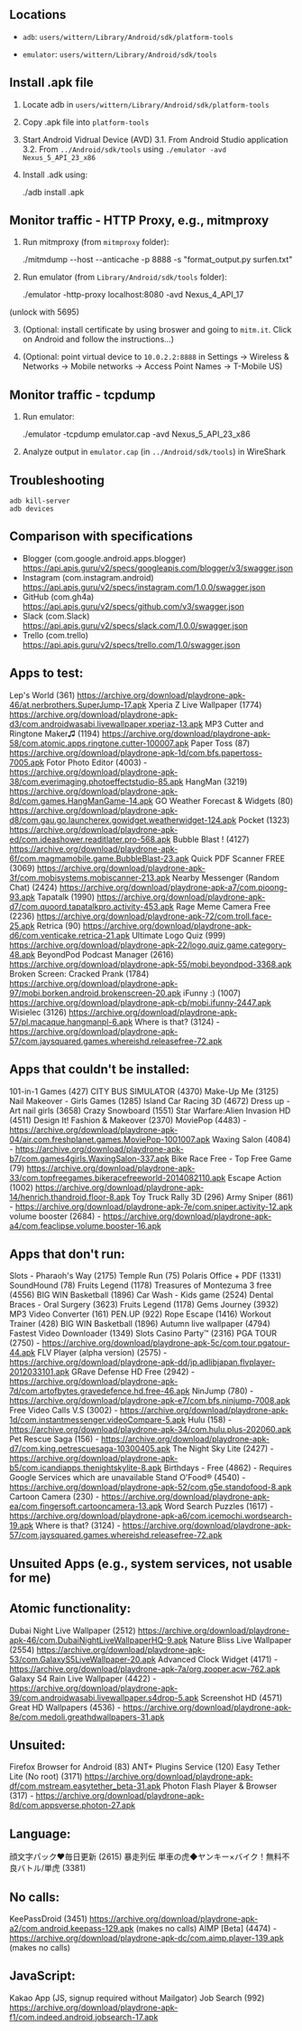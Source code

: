 ## Locations

* `adb`: `users/wittern/Library/Android/sdk/platform-tools`

* `emulator`: `users/wittern/Library/Android/sdk/tools`


## Install .apk file

1. Locate adb in `users/wittern/Library/Android/sdk/platform-tools`

2. Copy <name>.apk file into `platform-tools`

3. Start Android Vidrual Device (AVD) 
  3.1. From Android Studio application
  3.2. From `../Android/sdk/tools` using `./emulator -avd Nexus_5_API_23_x86`

4. Install .adk using:

    ./adb install <name>.apk


## Monitor traffic - HTTP Proxy, e.g., mitmproxy

1. Run mitmproxy (from `mitmproxy` folder):

    ./mitmdump --host --anticache -p 8888 -s "format_output.py surfen.txt"

2. Run emulator (from `Library/Android/sdk/tools` folder):

    ./emulator -http-proxy localhost:8080 -avd Nexus_4_API_17 

  (unlock with 5695)

3. (Optional: install certificate by using broswer and going to `mitm.it`. Click on Android and follow the instructions...)

4. (Optional: point virtual device to `10.0.2.2:8888` in Settings -> Wireless & Networks -> Mobile networks -> Access Point Names -> T-Mobile US)


## Monitor traffic - tcpdump

1. Run emulator:

    ./emulator -tcpdump emulator.cap -avd Nexus_5_API_23_x86

2. Analyze output in `emulator.cap` (in `../Android/sdk/tools`) in WireShark


## Troubleshooting

    adb kill-server
    adb devices


## Comparison with specifications

- Blogger (com.google.android.apps.blogger) https://api.apis.guru/v2/specs/googleapis.com/blogger/v3/swagger.json
- Instagram (com.instagram.android) https://api.apis.guru/v2/specs/instagram.com/1.0.0/swagger.json
- GitHub (com.gh4a) https://api.apis.guru/v2/specs/github.com/v3/swagger.json
- Slack (com.Slack) https://api.apis.guru/v2/specs/slack.com/1.0.0/swagger.json
- Trello (com.trello) https://api.apis.guru/v2/specs/trello.com/1.0/swagger.json


## Apps to test:
Lep's World (361) https://archive.org/download/playdrone-apk-46/at.nerbrothers.SuperJump-17.apk
Xperia Z Live Wallpaper (1774) https://archive.org/download/playdrone-apk-d3/com.androidwasabi.livewallpaper.xperiaz-13.apk
MP3 Cutter and Ringtone Maker♫ (1194) https://archive.org/download/playdrone-apk-58/com.atomic.apps.ringtone.cutter-100007.apk
Paper Toss (87) https://archive.org/download/playdrone-apk-1d/com.bfs.papertoss-7005.apk
Fotor Photo Editor (4003) - https://archive.org/download/playdrone-apk-38/com.everimaging.photoeffectstudio-85.apk
HangMan (3219) https://archive.org/download/playdrone-apk-8d/com.games.HangManGame-14.apk
GO Weather Forecast & Widgets (80) https://archive.org/download/playdrone-apk-d8/com.gau.go.launcherex.gowidget.weatherwidget-124.apk
Pocket (1323) https://archive.org/download/playdrone-apk-ed/com.ideashower.readitlater.pro-568.apk
Bubble Blast ! (4127) https://archive.org/download/playdrone-apk-6f/com.magmamobile.game.BubbleBlast-23.apk
Quick PDF Scanner FREE (3069) https://archive.org/download/playdrone-apk-3f/com.mobisystems.mobiscanner-213.apk
Nearby Messenger (Random Chat) (2424) https://archive.org/download/playdrone-apk-a7/com.pioong-93.apk
Tapatalk (1990) https://archive.org/download/playdrone-apk-d7/com.quoord.tapatalkpro.activity-453.apk
Rage Meme Camera Free (2236) https://archive.org/download/playdrone-apk-72/com.troll.face-25.apk
Retrica (90) https://archive.org/download/playdrone-apk-d6/com.venticake.retrica-21.apk
Ultimate Logo Quiz (999) https://archive.org/download/playdrone-apk-22/logo.quiz.game.category-48.apk
BeyondPod Podcast Manager (2616) https://archive.org/download/playdrone-apk-55/mobi.beyondpod-3368.apk
Broken Screen: Cracked Prank (1784) https://archive.org/download/playdrone-apk-97/mobi.borken.android.brokenscreen-20.apk
iFunny :) (1007) https://archive.org/download/playdrone-apk-cb/mobi.ifunny-2447.apk
Wisielec (3126) https://archive.org/download/playdrone-apk-57/pl.macaque.hangmanpl-6.apk
Where is that? (3124) - https://archive.org/download/playdrone-apk-57/com.jaysquared.games.whereishd.releasefree-72.apk


## Apps that couldn't be installed:
101-in-1 Games (427)
CITY BUS SIMULATOR (4370)
Make-Up Me (3125)
Nail Makeover - Girls Games (1285)
Island Car Racing 3D (4672)
Dress up -Art nail girls (3658)
Crazy Snowboard (1551)
Star Warfare:Alien Invasion HD (4511)
Design It! Fashion & Makeover (2370)
MoviePop (4483) - https://archive.org/download/playdrone-apk-04/air.com.freshplanet.games.MoviePop-1001007.apk
Waxing Salon (4084) - https://archive.org/download/playdrone-apk-b7/com.games4girls.WaxingSalon-337.apk
Bike Race Free - Top Free Game (79) https://archive.org/download/playdrone-apk-33/com.topfreegames.bikeracefreeworld-2014082110.apk
Escape Action (1002) https://archive.org/download/playdrone-apk-14/henrich.thandroid.floor-8.apk
Toy Truck Rally 3D (296)
Army Sniper (861) - https://archive.org/download/playdrone-apk-7e/com.sniper.activity-12.apk
volume booster (2684) - https://archive.org/download/playdrone-apk-a4/com.feaclipse.volume.booster-16.apk


## Apps that don't run:
Slots - Pharaoh's Way (2175)
Temple Run (75)
Polaris Office + PDF (1331)
SoundHound (78)
Fruits Legend (1178)
Treasures of Montezuma 3 free (4556)
BIG WIN Basketball (1896)
Car Wash - Kids game (2524)
Dental Braces - Oral Surgery (3623)
Fruits Legend (1178)
Gems Journey (3932)
MP3 Video Converter (161)
PEN.UP (922)
Rope Escape (1416)
Workout Trainer (428)
BIG WIN Basketball (1896)
Autumn live wallpaper (4794)
Fastest Video Downloader (1349)
Slots Casino Party™ (2316)
PGA TOUR (2750) - https://archive.org/download/playdrone-apk-5c/com.tour.pgatour-44.apk
FLV Player (alpha version) (2575) - https://archive.org/download/playdrone-apk-dd/jp.adlibjapan.flvplayer-2012033101.apk
GRave Defense HD Free (2942) - https://archive.org/download/playdrone-apk-7d/com.artofbytes.gravedefence.hd.free-46.apk
NinJump (780) - https://archive.org/download/playdrone-apk-e7/com.bfs.ninjump-7008.apk
Free Video Calls V.S (3002) - https://archive.org/download/playdrone-apk-1d/com.instantmessenger.videoCompare-5.apk
Hulu (158) - https://archive.org/download/playdrone-apk-34/com.hulu.plus-202060.apk
Pet Rescue Saga (156) - https://archive.org/download/playdrone-apk-d7/com.king.petrescuesaga-10300405.apk
The Night Sky Lite (2427) - https://archive.org/download/playdrone-apk-b5/com.icandiapps.thenightskylite-8.apk
Birthdays - Free (4862) - Requires Google Services which are unavailable
Stand O'Food® (4540) - https://archive.org/download/playdrone-apk-52/com.g5e.standofood-8.apk
Cartoon Camera (230) - https://archive.org/download/playdrone-apk-ea/com.fingersoft.cartooncamera-13.apk
Word Search Puzzles (1617) - https://archive.org/download/playdrone-apk-a6/com.icemochi.wordsearch-19.apk
Where is that? (3124) - https://archive.org/download/playdrone-apk-57/com.jaysquared.games.whereishd.releasefree-72.apk


## Unsuited Apps (e.g., system services, not usable for me)
Atomic functionality:
---------------------
Dubai Night Live Wallpaper (2512) https://archive.org/download/playdrone-apk-46/com.DubaiNightLiveWallpaperHQ-9.apk
Nature Bliss Live Wallpaper (2554) https://archive.org/download/playdrone-apk-53/com.GalaxyS5LiveWallpaper-20.apk
Advanced Clock Widget (4171) - https://archive.org/download/playdrone-apk-7a/org.zooper.acw-762.apk
Galaxy S4 Rain Live Wallpaper (4422) - https://archive.org/download/playdrone-apk-39/com.androidwasabi.livewallpaper.s4drop-5.apk
Screenshot HD (4571)
Great HD Wallpapers (4536) - https://archive.org/download/playdrone-apk-8e/com.medoli.greathdwallpapers-31.apk

Unsuited:
---------
Firefox Browser for Android (83)
ANT+ Plugins Service (120)
Easy Tether Lite (No root) (3171) https://archive.org/download/playdrone-apk-df/com.mstream.easytether_beta-31.apk
Photon Flash Player & Browser (317) - https://archive.org/download/playdrone-apk-8d/com.appsverse.photon-27.apk

Language:
---------
顔文字パック♥毎日更新 (2615)
暴走列伝 単車の虎◆ヤンキー×バイク！無料不良バトル/単虎 (3381)

No calls:
---------
KeePassDroid (3451) https://archive.org/download/playdrone-apk-a2/com.android.keepass-129.apk (makes no calls)
AIMP [Beta] (4474) - https://archive.org/download/playdrone-apk-dc/com.aimp.player-139.apk (makes no calls)

JavaScript:
-----------
Kakao App (JS, signup required without Mailgator)
Job Search (992) https://archive.org/download/playdrone-apk-f1/com.indeed.android.jobsearch-17.apk
